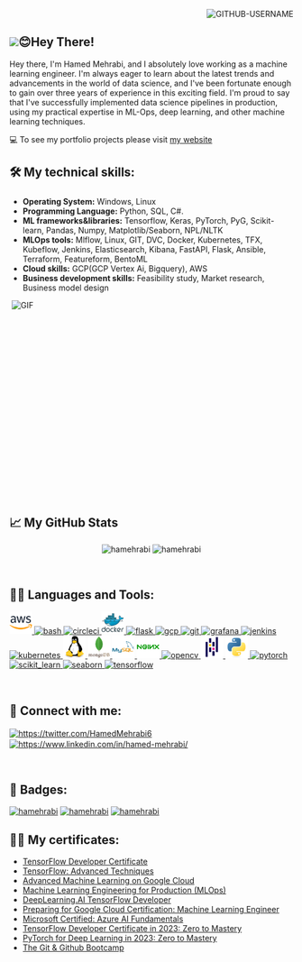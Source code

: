 <p align="Right"> <img src="https://komarev.com/ghpvc/?username=hamehrabi&label=Profile%20views&color=ce9927&style=flat" alt="GITHUB-USERNAME" /> </p>

## <img src="https://media.giphy.com/media/hvRJCLFzcasrR4ia7z/giphy.gif" width="25px">😊Hey There!

Hey there, I'm Hamed Mehrabi, and I absolutely love working as a machine learning engineer. I'm always eager to learn about the latest trends and advancements in the world of data science, and I've been fortunate enough to gain over three years of experience in this exciting field. I'm proud to say that I've successfully implemented data science pipelines in production, using my practical expertise in ML-Ops, deep learning, and other machine learning techniques.

💻 To see my portfolio projects please visit [my website](https://hamehrabi.github.io/)

## 🛠 My technical skills:

<section id="two">
								<div class="container">
									<h3></h3>
									<p></p>
									<ul class="feature-icons">
										<li class="icon solid fa-code"><strong>Operating System:</strong> Windows, Linux</li>
										<li class="icon solid fa-cubes"><strong>Programming Language:</strong> Python, SQL, C#.</li>
										<li class="icon solid fa-book"><strong>ML frameworks&libraries:</strong> Tensorflow, Keras, PyTorch, PyG, Scikit-learn, Pandas, Numpy, Matplotlib/Seaborn, NPL/NLTK</li>
										<li class="icon solid fa-coffee"><strong>MLOps tools:</strong> Mlflow, Linux, GIT, DVC, Docker, Kubernetes, TFX, Kubeflow, Jenkins, Elasticsearch, Kibana, FastAPI, Flask, Ansible, Terraform, Featureform, BentoML</li>
										<li class="icon solid fa-bolt"><strong>Cloud skills:</strong> GCP(GCP Vertex Ai, Bigquery), AWS</li>
										<li class="icon solid fa-users"><strong>Business development skills:</strong> Feasibility study, Market research, Business model design</li>
									</ul>
								</div>
							</section>


<img align="right" alt="GIF" src="https://user-images.githubusercontent.com/62473531/229813222-620994dd-4b3a-4002-b773-cf3921befdb0.gif" width="500" height="380"/>
<h2 align="left">📈 My GitHub Stats </h2>



<p align="center">
  <img  src="https://github-readme-stats.vercel.app/api?username=hamehrabi&show_icons=true&theme=gotham" alt="hamehrabi" width="300"/>
  <img  src="https://github-readme-streak-stats.herokuapp.com/?user=hamehrabi&theme=gotham" alt="hamehrabi" width="300"/>
 </p>
<br>
<h2 align="left"> 👨‍💻 Languages and Tools:</h3>
<p align="left"> <a href="https://aws.amazon.com" target="_blank" rel="noreferrer"> <img src="https://raw.githubusercontent.com/devicons/devicon/master/icons/amazonwebservices/amazonwebservices-original-wordmark.svg" alt="aws" width="40" height="40"/> </a> <a href="https://www.gnu.org/software/bash/" target="_blank" rel="noreferrer"> <img src="https://www.vectorlogo.zone/logos/gnu_bash/gnu_bash-icon.svg" alt="bash" width="40" height="40"/> </a> <a href="https://circleci.com" target="_blank" rel="noreferrer"> <img src="https://www.vectorlogo.zone/logos/circleci/circleci-icon.svg" alt="circleci" width="40" height="40"/> </a> <a href="https://www.docker.com/" target="_blank" rel="noreferrer"> <img src="https://raw.githubusercontent.com/devicons/devicon/master/icons/docker/docker-original-wordmark.svg" alt="docker" width="40" height="40"/> </a> <a href="https://flask.palletsprojects.com/" target="_blank" rel="noreferrer"> <img src="https://www.vectorlogo.zone/logos/pocoo_flask/pocoo_flask-icon.svg" alt="flask" width="40" height="40"/> </a> <a href="https://cloud.google.com" target="_blank" rel="noreferrer"> <img src="https://www.vectorlogo.zone/logos/google_cloud/google_cloud-icon.svg" alt="gcp" width="40" height="40"/> </a> <a href="https://git-scm.com/" target="_blank" rel="noreferrer"> <img src="https://www.vectorlogo.zone/logos/git-scm/git-scm-icon.svg" alt="git" width="40" height="40"/> </a> <a href="https://grafana.com" target="_blank" rel="noreferrer"> <img src="https://www.vectorlogo.zone/logos/grafana/grafana-icon.svg" alt="grafana" width="40" height="40"/> </a> <a href="https://www.jenkins.io" target="_blank" rel="noreferrer"> <img src="https://www.vectorlogo.zone/logos/jenkins/jenkins-icon.svg" alt="jenkins" width="40" height="40"/> </a> <a href="https://kubernetes.io" target="_blank" rel="noreferrer"> <img src="https://www.vectorlogo.zone/logos/kubernetes/kubernetes-icon.svg" alt="kubernetes" width="40" height="40"/> </a> <a href="https://www.linux.org/" target="_blank" rel="noreferrer"> <img src="https://raw.githubusercontent.com/devicons/devicon/master/icons/linux/linux-original.svg" alt="linux" width="40" height="40"/> </a> <a href="https://www.mongodb.com/" target="_blank" rel="noreferrer"> <img src="https://raw.githubusercontent.com/devicons/devicon/master/icons/mongodb/mongodb-original-wordmark.svg" alt="mongodb" width="40" height="40"/> </a> <a href="https://www.mysql.com/" target="_blank" rel="noreferrer"> <img src="https://raw.githubusercontent.com/devicons/devicon/master/icons/mysql/mysql-original-wordmark.svg" alt="mysql" width="40" height="40"/> </a> <a href="https://www.nginx.com" target="_blank" rel="noreferrer"> <img src="https://raw.githubusercontent.com/devicons/devicon/master/icons/nginx/nginx-original.svg" alt="nginx" width="40" height="40"/> </a> <a href="https://opencv.org/" target="_blank" rel="noreferrer"> <img src="https://www.vectorlogo.zone/logos/opencv/opencv-icon.svg" alt="opencv" width="40" height="40"/> </a> <a href="https://pandas.pydata.org/" target="_blank" rel="noreferrer"> <img src="https://raw.githubusercontent.com/devicons/devicon/2ae2a900d2f041da66e950e4d48052658d850630/icons/pandas/pandas-original.svg" alt="pandas" width="40" height="40"/> </a> <a href="https://www.python.org" target="_blank" rel="noreferrer"> <img src="https://raw.githubusercontent.com/devicons/devicon/master/icons/python/python-original.svg" alt="python" width="40" height="40"/> </a> <a href="https://pytorch.org/" target="_blank" rel="noreferrer"> <img src="https://www.vectorlogo.zone/logos/pytorch/pytorch-icon.svg" alt="pytorch" width="40" height="40"/> </a> <a href="https://scikit-learn.org/" target="_blank" rel="noreferrer"> <img src="https://upload.wikimedia.org/wikipedia/commons/0/05/Scikit_learn_logo_small.svg" alt="scikit_learn" width="40" height="40"/> </a> <a href="https://seaborn.pydata.org/" target="_blank" rel="noreferrer"> <img src="https://seaborn.pydata.org/_images/logo-mark-lightbg.svg" alt="seaborn" width="40" height="40"/> </a> <a href="https://www.tensorflow.org" target="_blank" rel="noreferrer"> <img src="https://www.vectorlogo.zone/logos/tensorflow/tensorflow-icon.svg" alt="tensorflow" width="40" height="40"/> </a> </p>

<br>
<h2 align="left">🚀 Connect with me:</h3>
<p align="left">
<a href="https://twitter.com/HamedMehrabi6" target="blank"><img align="center" src="https://raw.githubusercontent.com/rahuldkjain/github-profile-readme-generator/master/src/images/icons/Social/twitter.svg" alt="https://twitter.com/HamedMehrabi6" height="30" width="40" /></a>
<a href="https://www.linkedin.com/in/hamed-mehrabi/" target="blank"><img align="center" src="https://raw.githubusercontent.com/rahuldkjain/github-profile-readme-generator/master/src/images/icons/Social/linked-in-alt.svg" alt="https://www.linkedin.com/in/hamed-mehrabi/" height="30" width="40" /></a>
  
</p>
<br>

## 🥇 Badges:
[<img  src="https://user-images.githubusercontent.com/62473531/230049558-2fed8b8a-9656-40a4-8c89-df42cf6ffc3b.png" alt="hamehrabi" width="5%"/>](https://www.credential.net/85ad5853-2bef-4f2c-aa34-2f29aa3a3dc1)
[<img  src="https://user-images.githubusercontent.com/62473531/230051616-65e66166-072e-45e3-95f0-e9af409a3c2e.png" alt="hamehrabi" width="5%"/>](https://www.credly.com/badges/9351087c-6d7e-4b2e-bb29-8e07c46dfee8?source=linked_in_profile)
[<img  src="https://user-images.githubusercontent.com/62473531/230052455-745219f7-8b2c-4b88-9fe1-771cd1263ccb.png" alt="hamehrabi" width="5%"/>](https://www.coursera.org/account/accomplishments/specialization/PHNYAB43M37W)
<br>
## 👨‍🎓 My certificates:
* [TensorFlow Developer Certificate](https://www.credential.net/85ad5853-2bef-4f2c-aa34-2f29aa3a3dc1#gs.plffdi)
* [TensorFlow: Advanced Techniques](https://www.coursera.org/account/accomplishments/specialization/JUCYUVA4MXKG)
* [Advanced Machine Learning on Google Cloud](https://www.coursera.org/account/accomplishments/specialization/PHNYAB43M37W)
* [Machine Learning Engineering for Production (MLOps)](https://www.coursera.org/account/accomplishments/specialization/RQ383TCS3X6G)
* [DeepLearning.AI TensorFlow Developer](https://www.coursera.org/account/accomplishments/professional-cert/27MQ5LJFFRS3)
* [Preparing for Google Cloud Certification: Machine Learning Engineer](https://www.coursera.org/account/accomplishments/professional-cert/945RKN2W4VH5)
* [Microsoft Certified: Azure AI Fundamentals](https://www.credly.com/badges/9351087c-6d7e-4b2e-bb29-8e07c46dfee8?source=linked_in_profile)
* [TensorFlow Developer Certificate in 2023: Zero to Mastery](https://www.udemy.com/certificate/UC-65613133-89af-493d-99c6-ad8a7642def3/)
* [PyTorch for Deep Learning in 2023: Zero to Mastery](https://www.udemy.com/certificate/UC-1e9054be-392c-4147-a0c9-ac137854dda1/)
* [The Git & Github Bootcamp](https://www.udemy.com/certificate/UC-7a5a975b-793a-40bd-93a5-1647eb2db998/)
